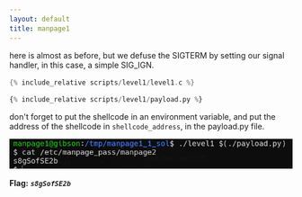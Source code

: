 ```yaml
---
layout: default
title: manpage1
---
```




here is almost as before, but we defuse the SIGTERM by setting our signal handler, in this case, a simple SIG_IGN.
```c
{% include_relative scripts/level1/level1.c %}
```
```python
{% include_relative scripts/level1/payload.py %}
```

don't forget to put the shellcode in an environment variable, and put the address of the shellcode in `shellcode_address`, in the payload.py file.

![image](./images/level1.png)

**Flag:** ***`s8gSofSE2b`*** 
